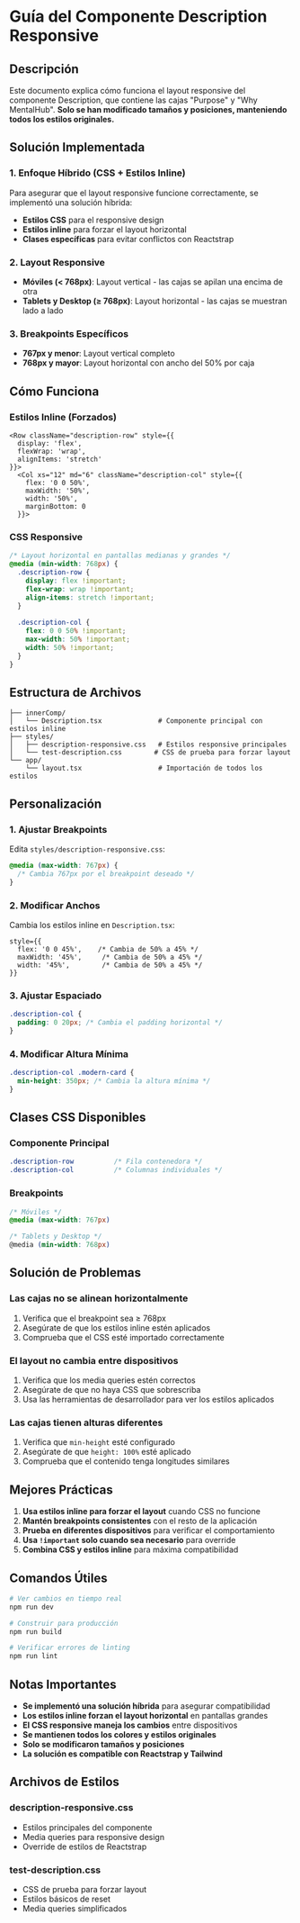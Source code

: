 # Guía del Componente Description Responsive

## Descripción
Este documento explica cómo funciona el layout responsive del componente Description, que contiene las cajas "Purpose" y "Why MentalHub". **Solo se han modificado tamaños y posiciones, manteniendo todos los estilos originales.**

## Solución Implementada

### 1. **Enfoque Híbrido (CSS + Estilos Inline)**
Para asegurar que el layout responsive funcione correctamente, se implementó una solución híbrida:
- **Estilos CSS** para el responsive design
- **Estilos inline** para forzar el layout horizontal
- **Clases específicas** para evitar conflictos con Reactstrap

### 2. **Layout Responsive**
- **Móviles (< 768px)**: Layout vertical - las cajas se apilan una encima de otra
- **Tablets y Desktop (≥ 768px)**: Layout horizontal - las cajas se muestran lado a lado

### 3. **Breakpoints Específicos**
- **767px y menor**: Layout vertical completo
- **768px y mayor**: Layout horizontal con ancho del 50% por caja

## Cómo Funciona

### **Estilos Inline (Forzados)**
```tsx
<Row className="description-row" style={{
  display: 'flex',
  flexWrap: 'wrap',
  alignItems: 'stretch'
}}>
  <Col xs="12" md="6" className="description-col" style={{
    flex: '0 0 50%',
    maxWidth: '50%',
    width: '50%',
    marginBottom: 0
  }}>
```

### **CSS Responsive**
```css
/* Layout horizontal en pantallas medianas y grandes */
@media (min-width: 768px) {
  .description-row {
    display: flex !important;
    flex-wrap: wrap !important;
    align-items: stretch !important;
  }
  
  .description-col {
    flex: 0 0 50% !important;
    max-width: 50% !important;
    width: 50% !important;
  }
}
```

## Estructura de Archivos

```
├── innerComp/
│   └── Description.tsx              # Componente principal con estilos inline
├── styles/
│   ├── description-responsive.css   # Estilos responsive principales
│   └── test-description.css        # CSS de prueba para forzar layout
└── app/
    └── layout.tsx                   # Importación de todos los estilos
```

## Personalización

### 1. **Ajustar Breakpoints**
Edita `styles/description-responsive.css`:

```css
@media (max-width: 767px) {
  /* Cambia 767px por el breakpoint deseado */
}
```

### 2. **Modificar Anchos**
Cambia los estilos inline en `Description.tsx`:

```tsx
style={{
  flex: '0 0 45%',    /* Cambia de 50% a 45% */
  maxWidth: '45%',     /* Cambia de 50% a 45% */
  width: '45%',        /* Cambia de 50% a 45% */
}}
```

### 3. **Ajustar Espaciado**
```css
.description-col {
  padding: 0 20px; /* Cambia el padding horizontal */
}
```

### 4. **Modificar Altura Mínima**
```css
.description-col .modern-card {
  min-height: 350px; /* Cambia la altura mínima */
}
```

## Clases CSS Disponibles

### **Componente Principal**
```css
.description-row          /* Fila contenedora */
.description-col          /* Columnas individuales */
```

### **Breakpoints**
```css
/* Móviles */
@media (max-width: 767px)

/* Tablets y Desktop */
@media (min-width: 768px)
```

## Solución de Problemas

### **Las cajas no se alinean horizontalmente**
1. Verifica que el breakpoint sea ≥ 768px
2. Asegúrate de que los estilos inline estén aplicados
3. Comprueba que el CSS esté importado correctamente

### **El layout no cambia entre dispositivos**
1. Verifica que los media queries estén correctos
2. Asegúrate de que no haya CSS que sobrescriba
3. Usa las herramientas de desarrollador para ver los estilos aplicados

### **Las cajas tienen alturas diferentes**
1. Verifica que `min-height` esté configurado
2. Asegúrate de que `height: 100%` esté aplicado
3. Comprueba que el contenido tenga longitudes similares

## Mejores Prácticas

1. **Usa estilos inline para forzar el layout** cuando CSS no funcione
2. **Mantén breakpoints consistentes** con el resto de la aplicación
3. **Prueba en diferentes dispositivos** para verificar el comportamiento
4. **Usa `!important` solo cuando sea necesario** para override
5. **Combina CSS y estilos inline** para máxima compatibilidad

## Comandos Útiles

```bash
# Ver cambios en tiempo real
npm run dev

# Construir para producción
npm run build

# Verificar errores de linting
npm run lint
```

## Notas Importantes

- **Se implementó una solución híbrida** para asegurar compatibilidad
- **Los estilos inline forzan el layout horizontal** en pantallas grandes
- **El CSS responsive maneja los cambios** entre dispositivos
- **Se mantienen todos los colores y estilos originales**
- **Solo se modificaron tamaños y posiciones**
- **La solución es compatible con Reactstrap y Tailwind**

## Archivos de Estilos

### **description-responsive.css**
- Estilos principales del componente
- Media queries para responsive design
- Override de estilos de Reactstrap

### **test-description.css**
- CSS de prueba para forzar layout
- Estilos básicos de reset
- Media queries simplificados
